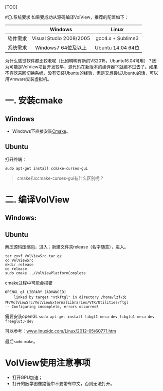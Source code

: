 

[TOC]

#〇.系统要求
如果要成功从源码编译VolView，推荐的配置如下：

|                   |Windows   | Linux  |
|:-----------: | :------------: | :------------: |
| 软件需求  |  Visual Studio 2008/2005   | gcc4.x + Sublime3 |
| 系统需求  |  Windows7 64位及以上 | Ubuntu 14.04 64位 |

为什么感觉软件都比较老呢（比如明明有新的VS2015，Ubuntu16.04可用）？因为可能是VolView项目开发较早，源代码在新版本的编译器下就编不过去了。如果不喜欢来回切换系统，没有安装Ubuntu的经验，但是又想尝试Ubuntu的话，可以用Vmware安装虚拟机。

# 一. 安装cmake

## Windows

- Windows下直接安装[Cmake](https://cmake.org/)。

## Ubuntu
打开终端：
```shell
sudo apt-get install ccmake-curses-gui
```
> cmake和ccmake-curses-gui有什么区别呢？

# 二. 编译VolView
## Windows:

## Ubuntu
解压源码压缩包，进入；新建文件夹release（名字随意），进入。
```shell
tar zxvf VolViewSrc.tar.gz
cd VolViewSrc
mkdir release
cd release
sudo cmake ../VolViewPlatformComplete
```
cmake过程中可能会报错
```
OPENGL_gl_LIBRARY (ADVANCED)
    linked by target "vtkftgl" in directory /home/lzf/文件/VolViewSrc/VolViewExternalLibraries/VTK/Utilities/ftgl
-- Configuring incomplete, errors occurred!
```

需要安装openGL
 `sudo apt-get install libgl1-mesa-dev libglu1-mesa-dev freeglut3-dev`

可以参考：www.linuxidc.com/Linux/2012-05/60771.htm

最后`sudo make`。

# VolView使用注意事项
- 打开GPU加速；
- 打开的医学图像路径中不要带有中文，否则无法打开。
